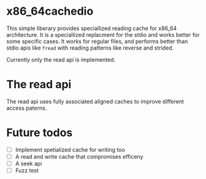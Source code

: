 # x86_64cachedio
This simple liberary provides speciallized reading cache for x86_64 architecture. It is a speciallized replacment for the stdio and works better for some specific cases. It works for regular files, and performs better than stdio apis like `fread` with reading patterns like reverse and strided. 

Currently only the read api is implemented.

# The read api

The read api uses fully associated aligned caches to improve different access paterns.

# Future todos

- [ ] Implement spetialized cache for writing too
- [ ] A read and write cache that compromises efficeny
- [ ] A seek api
- [ ] Fuzz test
